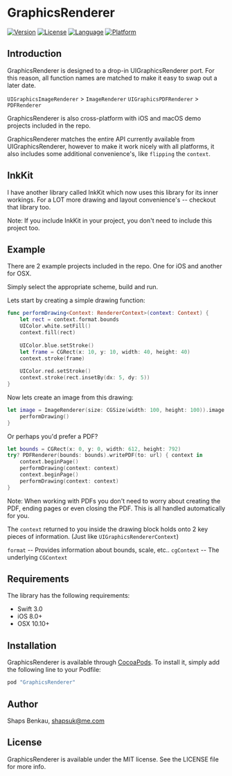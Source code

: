 # GraphicsRenderer

[![Version](https://img.shields.io/cocoapods/v/GraphicsRenderer.svg?style=flat)](http://cocoapods.org/pods/GraphicsRenderer)
[![License](https://img.shields.io/cocoapods/l/GraphicsRenderer.svg?style=flat)](http://cocoapods.org/pods/GraphicsRenderer)
[![Language](https://img.shields.io/badge/language-swift_3.0-ff69b4.svg)](http://cocoadocs.org/docsets/GraphicsRenderer)
[![Platform](https://img.shields.io/cocoapods/p/GraphicsRenderer.svg?style=flat)](http://cocoapods.org/pods/GraphicsRenderer)

## Introduction

GraphicsRenderer is designed to a drop-in UIGraphicsRenderer port. For this reason, all function names are matched to make it easy to swap out a later date.

`UIGraphicsImageRenderer` > `ImageRenderer`
`UIGraphicsPDFRenderer` > `PDFRenderer`

GraphicsRenderer is also cross-platform with iOS and macOS demo projects included in the repo.

GraphicsRenderer matches the entire API currently available from UIGraphicsRenderer, however to make it work nicely with all platforms, it also includes some additional convenience's, like `flipping` the `context`. 

## InkKit

I have another library called InkKit which now uses this library for its inner workings. For a LOT more drawing and layout convenience's -- checkout that library too. 

Note: If you include InkKit in your project, you don't need to include this project too.

## Example

There are 2 example projects included in the repo. One for iOS and another for OSX.

Simply select the appropriate scheme, build and run.

Lets start by creating a simple drawing function:

```swift
func performDrawing<Context: RendererContext>(context: Context) {
	let rect = context.format.bounds
    UIColor.white.setFill()
    context.fill(rect)
    
    UIColor.blue.setStroke()
    let frame = CGRect(x: 10, y: 10, width: 40, height: 40)
    context.stroke(frame)
    
    UIColor.red.setStroke()
    context.stroke(rect.insetBy(dx: 5, dy: 5))
}
```

Now lets create an image from this drawing:

```swift
let image = ImageRenderer(size: CGSize(width: 100, height: 100)).image { context in
	performDrawing()
}
```

Or perhaps you'd prefer a PDF?

```swift
let bounds = CGRect(x: 0, y: 0, width: 612, height: 792)
try? PDFRenderer(bounds: bounds).writePDF(to: url) { context in
    context.beginPage()
    performDrawing(context: context)
    context.beginPage()
    performDrawing(context: context)
}
```

Note: When working with PDFs you don't need to worry about creating the PDF, ending pages or even closing the PDF. This is all handled automatically for you.

The `context` returned to you inside the drawing block holds onto 2 key pieces of information. (Just like `UIGraphicsRendererContext`)

`format` -- Provides information about bounds, scale, etc..
`cgContext` --  The underlying `CGContext`

## Requirements

The library has the following requirements:

* Swift 3.0
* iOS 8.0+
* OSX 10.10+

## Installation

GraphicsRenderer is available through [CocoaPods](http://cocoapods.org). To install
it, simply add the following line to your Podfile:

```ruby
pod "GraphicsRenderer"
```

## Author

Shaps Benkau, shapsuk@me.com

## License

GraphicsRenderer is available under the MIT license. See the LICENSE file for more info.
